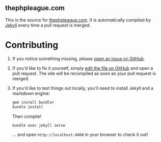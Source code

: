 thephpleague.com
----------------

This is the source for [thephpleague.com]. It is automatically compiled by
[Jekyll] every time a pull request is merged.

 [thephpleague.com]: http://thephpleague.com
 [Jekyll]: https://github.com/jekyll/jekyll


Contributing
============

 1. If you notice something missing, please [open an issue on GitHub][issue].

 2. If you'd like to fix it yourself, simply [edit the file on GitHub][edit] and
    open a pull request. The site will be recompiled as soon as your pull
    request is merged.

 3. If you'd like to test things out locally, you'll need to install Jekyll and
    a markdown engine:
     
    ```bash
    gem install bundler
    bundle install
    ```

    Then compile!

    ```bash
    bundle exec jekyll serve
    ```

    ... and open `http://localhost:4000` in your browser to check it out!

 [issue]: https://github.com/thephpleague/thephpleague.github.io/issues
 [edit]:  https://github.com/blog/905-edit-like-an-ace
